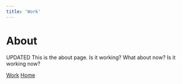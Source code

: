 ```yaml
---
title: 'Work'
---
```

# About
UPDATED This is the about page. Is it working? What about now? Is it working now?

[Work](/work)
[Home](/index)

